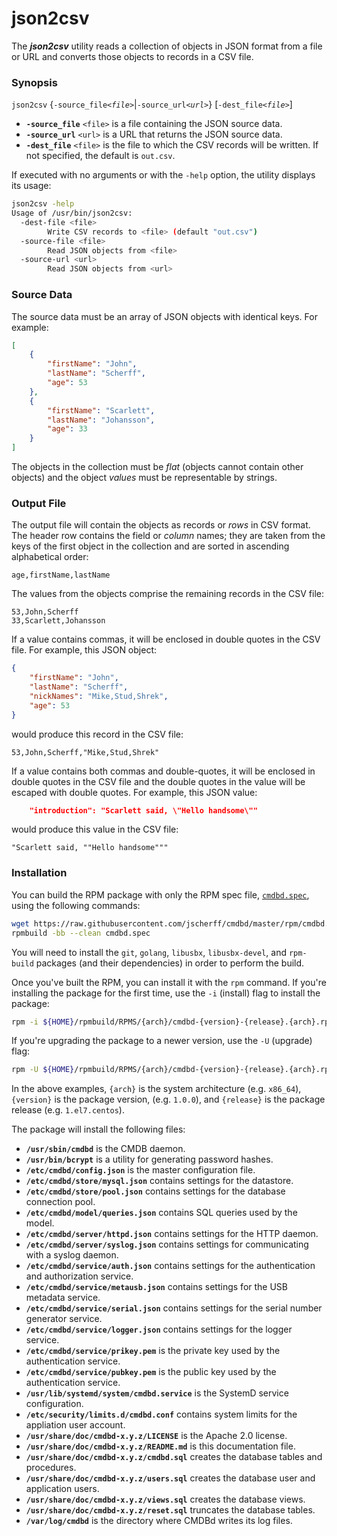 # json2csv
The _**json2csv**_ utility reads a collection of objects in JSON format from a file or URL and converts those objects to records in a CSV file.

### Synopsis
`json2csv` {`-source_file`_`<file>`_|`-source_url`_`<url>`_} [`-dest_file`_`<file>`_]
* **`-source_file`** `<file>` is a file containing the JSON source data.
* **`-source_url`** `<url>` is a URL that returns the JSON source data.
* **`-dest_file`** `<file>` is the file to which the CSV records will be written. If not specified, the default is `out.csv`.
 
If executed with no arguments or with the `-help` option, the utility displays its usage:
```bash
json2csv -help
Usage of /usr/bin/json2csv:
  -dest-file <file>
        Write CSV records to <file> (default "out.csv")
  -source-file <file>
        Read JSON objects from <file>
  -source-url <url>
        Read JSON objects from <url>
```
### Source Data
The source data must be an array of JSON objects with identical keys. For example:
```json
[
    {
        "firstName": "John",
        "lastName": "Scherff",
        "age": 53
    },
    {
        "firstName": "Scarlett",
        "lastName": "Johansson",
        "age": 33
    }
]
```
The objects in the collection must be _flat_ (objects cannot contain other objects) and the object _values_ must be representable by strings.

### Output File
The output file will contain the objects as records or _rows_ in CSV format. The header row contains the field or _column_ names; they are taken from the keys of the first object in the collection and are sorted in ascending alphabetical order:
```
age,firstName,lastName
```
The values from the objects comprise the remaining records in the CSV file:
```
53,John,Scherff
33,Scarlett,Johansson
```
If a value contains commas, it will be enclosed in double quotes in the CSV file. For example, this JSON object:
```json
{
    "firstName": "John",
    "lastName": "Scherff",
    "nickNames": "Mike,Stud,Shrek",
    "age": 53
}
```
would produce this record in the CSV file:
```
53,John,Scherff,"Mike,Stud,Shrek"
```
If a value contains both commas and double-quotes, it will be enclosed in double quotes in the CSV file and the double quotes in the value will be escaped with double quotes. For example, this JSON value:
```json
    "introduction": "Scarlett said, \"Hello handsome\""
```
would produce this value in the CSV file:
```
"Scarlett said, ""Hello handsome"""
```

### Installation
You can build the RPM package with only the RPM spec file, [`cmdbd.spec`](https://github.com/jscherff/cmdbd/blob/master/rpm/cmdbd.spec), using the following commands:
```sh
wget https://raw.githubusercontent.com/jscherff/cmdbd/master/rpm/cmdbd.spec
rpmbuild -bb --clean cmdbd.spec
```
You will need to install the `git`, `golang`, `libusbx`, `libusbx-devel`, and `rpm-build` packages (and their dependencies) in order to perform the build.

Once you've built the RPM, you can install it with the `rpm` command. If you're installing the package for the first time, use the `-i` (install) flag to install the package:
```sh
rpm -i ${HOME}/rpmbuild/RPMS/{arch}/cmdbd-{version}-{release}.{arch}.rpm
```
If you're upgrading the package to a newer version, use the `-U` (upgrade) flag:
```sh
rpm -U ${HOME}/rpmbuild/RPMS/{arch}/cmdbd-{version}-{release}.{arch}.rpm
```
In the above examples, `{arch}` is the system architecture (e.g. `x86_64`), `{version}` is the package version, (e.g. `1.0.0`), and `{release}` is the package release (e.g. `1.el7.centos`).

The package will install the following files:
* **`/usr/sbin/cmdbd`** is the CMDB daemon.
* **`/usr/bin/bcrypt`** is a utility for generating password hashes.
* **`/etc/cmdbd/config.json`** is the master configuration file.
* **`/etc/cmdbd/store/mysql.json`** contains settings for the datastore.
* **`/etc/cmdbd/store/pool.json`** contains settings for the database connection pool.
* **`/etc/cmdbd/model/queries.json`** contains SQL queries used by the model.
* **`/etc/cmdbd/server/httpd.json`** contains settings for the HTTP daemon.
* **`/etc/cmdbd/server/syslog.json`** contains settings for communicating with a syslog daemon.
* **`/etc/cmdbd/service/auth.json`** contains settings for the authentication and authorization service.
* **`/etc/cmdbd/service/metausb.json`** contains settings for the USB metadata service.
* **`/etc/cmdbd/service/serial.json`** contains settings for the serial number generator service.
* **`/etc/cmdbd/service/logger.json`** contains settings for the logger service.
* **`/etc/cmdbd/service/prikey.pem`** is the private key used by the authentication service.
* **`/etc/cmdbd/service/pubkey.pem`** is the public key used by the authentication service.
* **`/usr/lib/systemd/system/cmdbd.service`** is the SystemD service configuration.
* **`/etc/security/limits.d/cmdbd.conf`** contains system limits for the appliation user account.
* **`/usr/share/doc/cmdbd-x.y.z/LICENSE`** is the Apache 2.0 license.
* **`/usr/share/doc/cmdbd-x.y.z/README.md`** is this documentation file.
* **`/usr/share/doc/cmdbd-x.y.z/cmdbd.sql`** creates the database tables and procedures.
* **`/usr/share/doc/cmdbd-x.y.z/users.sql`** creates the database user and application users.
* **`/usr/share/doc/cmdbd-x.y.z/views.sql`** creates the database views.
* **`/usr/share/doc/cmdbd-x.y.z/reset.sql`** truncates the database tables.
* **`/var/log/cmdbd`** is the directory where CMDBd writes its log files.

